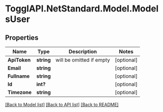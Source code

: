 # TogglAPI.NetStandard.Model.ModelsUser
## Properties

Name | Type | Description | Notes
------------ | ------------- | ------------- | -------------
**ApiToken** | **string** | will be omitted if empty | [optional] 
**Email** | **string** |  | [optional] 
**Fullname** | **string** |  | [optional] 
**Id** | **int?** |  | [optional] 
**Timezone** | **string** |  | [optional] 

[[Back to Model list]](../README.md#documentation-for-models) [[Back to API list]](../README.md#documentation-for-api-endpoints) [[Back to README]](../README.md)

